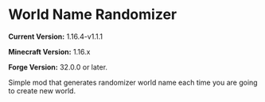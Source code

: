 # World Name Randomizer

**Current Version:** 1.16.4-v1.1.1

**Minecraft Version:** 1.16.x

**Forge Version:** 32.0.0 or later.

Simple mod that generates randomizer world name each time you are going to create new world.
